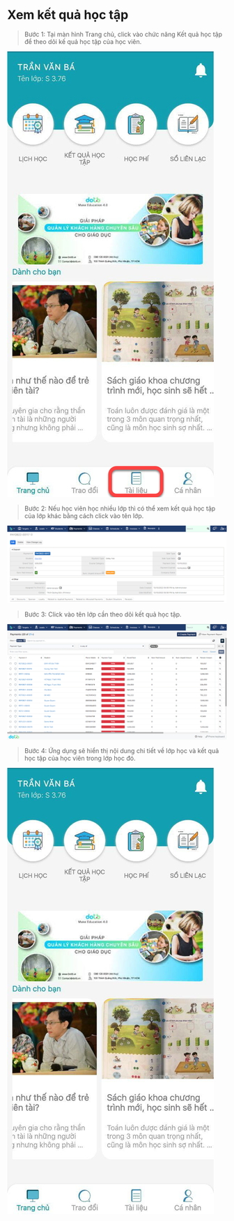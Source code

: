 # Xem kết quả học tập

> Bước 1: Tại màn hình Trang chủ, click vào chức năng Kết quả học tập để theo dõi kế quả học tập của học viên.

![](../.gitbook/assets/image%20%2843%29.png)

> Bước 2: Nếu học viên học nhiều lớp thì có thể xem kết quả học tập của lớp khác bằng cách click vào tên lớp.

![](../.gitbook/assets/image%20%2866%29.png)

> Bước 3: Click vào tên lớp cần theo dõi kết quả học tập.

![](../.gitbook/assets/image%20%2865%29.png)

> Bước 4: Ứng dụng sẽ hiển thị nội dung chi tiết về lớp học và kết quả học tập của học viên trong lớp học đó.

![](../.gitbook/assets/image%20%2831%29.png)

